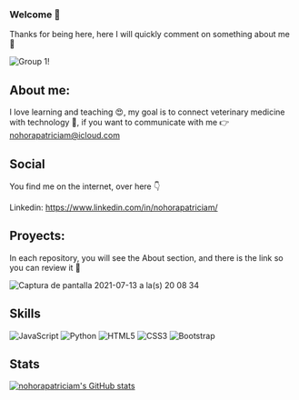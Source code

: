 
###  Welcome  🌝   
Thanks for being here, here I will quickly comment on something about me 🌚

![Group 1](https://user-images.githubusercontent.com/14286467/125537897-9a9ee607-9b48-4c9c-95aa-25dc7bc5a954.jpg)!

## About me:

I love learning and teaching 😍, my goal is to connect veterinary medicine with technology 🤖, if you want to communicate with me 👉 nohorapatriciam@icloud.com

<!--
**nohorapatriciam/nohorapatriciam** is a ✨ _special_ ✨ repository because its `README.md` (this file) appears on your GitHub profile.

Here are some ideas to get you started:

- 🔭 I’m currently working on ...
- 🌱 I’m currently learning ...
- 👯 I’m looking to collaborate on ...
- 🤔 I’m looking for help with ...
- 💬 Ask me about ...
- 📫 How to reach me: ...
- 😄 Pronouns: ...
- ⚡ Fun fact: ...
-->
## Social 

You find me on the internet, over here 👇

Linkedin:
https://www.linkedin.com/in/nohorapatriciam/

## Proyects:

In each repository, you will see the About section, and there is the link so you can review it 👀

![Captura de pantalla 2021-07-13 a la(s) 20 08 34](https://user-images.githubusercontent.com/14286467/125544976-c6581db6-bfd5-4d3e-81e5-fa4b60fb882c.png)

## Skills

![JavaScript](https://img.shields.io/badge/-JavaScript-black?style=flat-square&logo=javascript)
![Python](https://img.shields.io/badge/-Python-black?style=flat-square&logo=Python)
![HTML5](https://img.shields.io/badge/-HTML5-E34F26?style=flat-square&logo=html5&logoColor=white)
![CSS3](https://img.shields.io/badge/-CSS3-1572B6?style=flat-square&logo=css3)
![Bootstrap](https://img.shields.io/badge/-Bootstrap-563D7C?style=flat-square&logo=bootstrap)

## Stats

[![nohorapatriciam's GitHub stats](https://github-readme-stats.vercel.app/api?username=nohorapatriciam)](https://github.com/anuraghazra/github-readme-stats)






